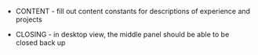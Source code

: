 * CONTENT - fill out content constants for descriptions of experience and projects

* CLOSING - in desktop view, the middle panel should be able to be closed back up